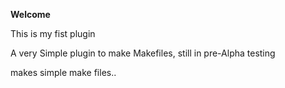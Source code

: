 **Welcome**

This is my fist plugin

A very Simple plugin to make Makefiles, still in pre-Alpha testing

makes simple make files..
